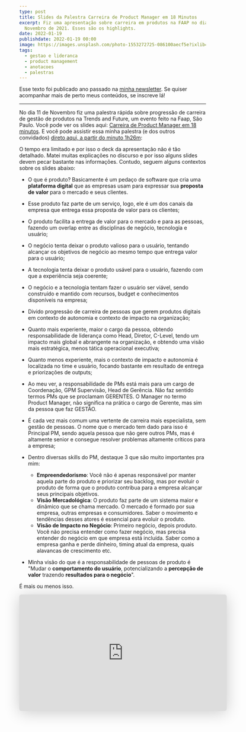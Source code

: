 ```yaml
---
type: post
title: Slides da Palestra Carreira de Product Manager em 18 Minutos
excerpt: Fiz uma apresentação sobre carreira em produtos na FAAP no dia 11 de
  Novembro de 2021. Esses são os highlights.
date: 2022-01-19
publishdate: 2022-01-19 00:00
image: https://images.unsplash.com/photo-1553272725-086100aecf5e?ixlib=rb-1.2.1&ixid=MnwxMjA3fDF8MHxwaG90by1wYWdlfHx8fGVufDB8fHx8&auto=format&fit=crop&w=930&q=80
tags:
  - gestao e lideranca
  - product management
  - anotacoes
  - palestras
---
```


Esse texto foi publicado ano passado na [minha newsletter](https://diegoeis.com/newsetter/). Se quiser acompanhar mais de perto meus conteúdos, se inscreve lá!

- - -

No dia 11 de Novembro fiz uma palestra rápida sobre progressão de carreira de gestão de produtos na Trends and Future, um evento feito na Faap, São Paulo. Você pode ver os slides aqui: [Carreira de Product Manager em 18 minutos](https://speakerdeck.com/diegoeis/carreira-de-product-manager-em-18-minutos). E você pode assistir essa minha palestra (e dos outros convidados) [direto aqui, a partir do minuto 1h26m](https://youtu.be/xxrr7CpI570?t=5200):

O tempo era limitado e por isso o deck da apresentação não é tão detalhado. Matei muitas explicações no discurso e por isso alguns slides devem pecar bastante nas informações. Contudo, seguem alguns contextos sobre os slides abaixo:

* O que é produto? Basicamente é um pedaço de software que cria uma **plataforma digital** que as empresas usam para expressar sua **proposta de valor** para o mercado e seus clientes.
* Esse produto faz parte de um serviço, logo, ele é um dos canais da empresa que entrega essa proposta de valor para os clientes;
* O produto facilita a entrega de valor para o mercado e para as pessoas, fazendo um overlap entre as disciplinas de negócio, tecnologia e usuário;
* O negócio tenta deixar o produto valioso para o usuário, tentando alcançar os objetivos de negócio ao mesmo tempo que entrega valor para o usuário;
* A tecnologia tenta deixar o produto usável para o usuário, fazendo com que a experiência seja coerente;
* O negócio e a tecnologia tentam fazer o usuário ser viável, sendo construído e mantido com recursos, budget e conhecimentos disponíveis na empresa;
* Divido progressão de carreira de pessoas que gerem produtos digitais em contexto de autonomia e contexto de impacto na organização;
* Quanto mais experiente, maior o cargo da pessoa, obtendo responsabilidade de liderança como Head, Diretor, C-Level, tendo um impacto mais global e abrangente na organização, e obtendo uma visão mais estratégica, menos tática operacional executiva;
* Quanto menos experiente, mais o contexto de impacto e autonomia é localizada no time e usuário, focando bastante em resultado de entrega e priorizações de outputs;
* Ao meu ver, a responsabilidade de PMs está mais para um cargo de Coordenação, GPM Supervisão, Head de Gerência. Não faz sentido termos PMs que se proclamam GERENTES. O Manager no termo Product Manager, não significa na prática o cargo de Gerente, mas sim da pessoa que faz GESTÃO.
* É cada vez mais comum uma vertente de carreira mais especialista, sem gestão de pessoas. O nome que o mercado tem dado para isso é Principal PM, sendo aquela pessoa que não gere outros PMs, mas é altamente senior e consegue resolver problemas altamente críticos para a empresa;
* Dentro diversas skills do PM, destaque 3 que são muito importantes pra mim:

  * **Empreendedorismo**: Você não é apenas responsável por manter aquela parte do produto e priorizar seu backlog, mas por evoluir o produto de forma que o produto contribua para a empresa alcançar seus principais objetivos.
  * **Visão Mercadológica**: O produto faz parte de um sistema maior e dinâmico que se chama mercado. O mercado é formado por sua empresa, outras empresas e consumidores. Saber o movimento e tendências desses atores é essencial para evoluir o produto.
  * **Visão de Impacto no Negócio**: Primeiro negócio, depois produto. Você não precisa entender como fazer negócio, mas precisa entender do negócio em que empresa está incluída. Saber como a empresa ganha e perde dinheiro, timing atual da empresa, quais alavancas de crescimento etc.
* Minha visão do que é a responsabilidade de pessoas de produto é "Mudar o **comportamento do usuário**, potencializando a **percepção de valor** trazendo **resultados para o negócio**".

É mais ou menos isso.

<iframe class="speakerdeck-iframe" frameborder="0" src="https://speakerdeck.com/player/15600dfe5852452f994ac0ce63c843b2" title="Carreira de Product Manager em 18 minutos" allowfullscreen="true" mozallowfullscreen="true" webkitallowfullscreen="true" style="border: 0px; background: padding-box padding-box rgba(0, 0, 0, 0.1); margin: 0px; padding: 0px; border-radius: 6px; box-shadow: rgba(0, 0, 0, 0.2) 0px 5px 40px; width: 560px; height: 314px;" data-ratio="1.78343949044586"></iframe>